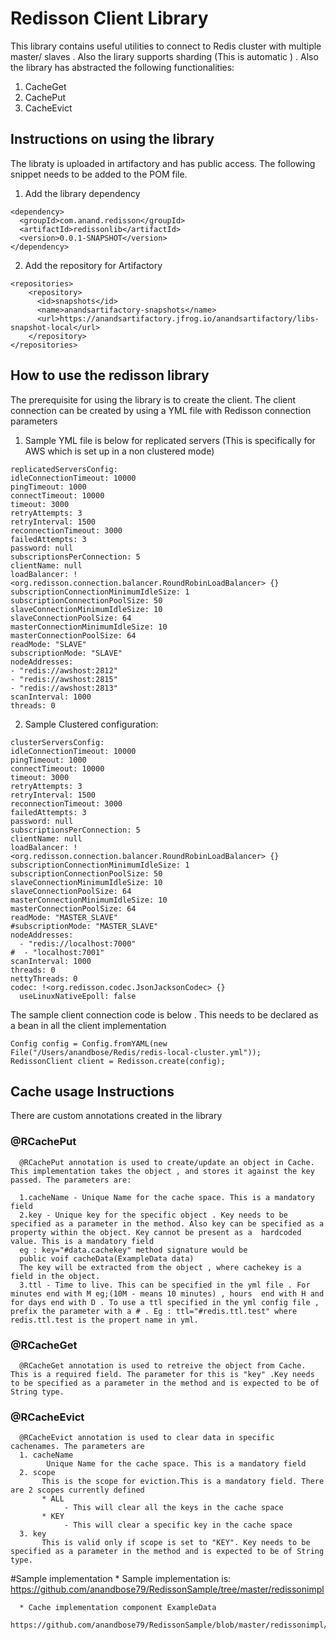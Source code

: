 # Redisson Client Library
   This library contains useful utilities to connect to Redis cluster with multiple master/ slaves . Also the lirary supports sharding (This is automatic ) . Also the library has abstracted the following functionalities:

   1. CacheGet
   2. CachePut
   3. CacheEvict

## Instructions on using the library

   The libraty is uploaded in artifactory and has public access. The following snippet needs to be added to the POM file.
   1. Add the library dependency
   ```
   <dependency>
     <groupId>com.anand.redisson</groupId>
     <artifactId>redissonlib</artifactId>
     <version>0.0.1-SNAPSHOT</version>
   </dependency>
   ```
   2. Add the repository for Artifactory
   ```
   <repositories>
       <repository>
         <id>snapshots</id>
         <name>anandsartifactory-snapshots</name>
         <url>https://anandsartifactory.jfrog.io/anandsartifactory/libs-snapshot-local</url>
       </repository>
   </repositories>
   ```
## How to use the redisson library

  The prerequisite for using the library is to create the client. The client connection can be created by using a YML file with Redisson connection parameters

  1. Sample YML file is below for replicated servers (This is specifically for AWS which is set up in a non clustered mode)

  ```
  replicatedServersConfig:
  idleConnectionTimeout: 10000
  pingTimeout: 1000
  connectTimeout: 10000
  timeout: 3000
  retryAttempts: 3
  retryInterval: 1500
  reconnectionTimeout: 3000
  failedAttempts: 3
  password: null
  subscriptionsPerConnection: 5
  clientName: null
  loadBalancer: !<org.redisson.connection.balancer.RoundRobinLoadBalancer> {}
  subscriptionConnectionMinimumIdleSize: 1
  subscriptionConnectionPoolSize: 50
  slaveConnectionMinimumIdleSize: 10
  slaveConnectionPoolSize: 64
  masterConnectionMinimumIdleSize: 10
  masterConnectionPoolSize: 64
  readMode: "SLAVE"
  subscriptionMode: "SLAVE"
  nodeAddresses:
  - "redis://awshost:2812"
  - "redis://awshost:2815"
  - "redis://awshost:2813"
  scanInterval: 1000
  threads: 0

  ```

  2. Sample Clustered configuration:
  ```
  clusterServersConfig:
  idleConnectionTimeout: 10000
  pingTimeout: 1000
  connectTimeout: 10000
  timeout: 3000
  retryAttempts: 3
  retryInterval: 1500
  reconnectionTimeout: 3000
  failedAttempts: 3
  password: null
  subscriptionsPerConnection: 5
  clientName: null
  loadBalancer: !<org.redisson.connection.balancer.RoundRobinLoadBalancer> {}
  subscriptionConnectionMinimumIdleSize: 1
  subscriptionConnectionPoolSize: 50
  slaveConnectionMinimumIdleSize: 10
  slaveConnectionPoolSize: 64
  masterConnectionMinimumIdleSize: 10
  masterConnectionPoolSize: 64
  readMode: "MASTER_SLAVE"
  #subscriptionMode: "MASTER_SLAVE"
  nodeAddresses:
    - "redis://localhost:7000"
  #  - "localhost:7001"
  scanInterval: 1000
  threads: 0
  nettyThreads: 0
  codec: !<org.redisson.codec.JsonJacksonCodec> {}
    useLinuxNativeEpoll: false
  ```
  The sample client connection code is below . This needs to be declared as a bean in all the client implementation

  ```
  Config config = Config.fromYAML(new File("/Users/anandbose/Redis/redis-local-cluster.yml"));
  RedissonClient client = Redisson.create(config);

  ```

## Cache usage Instructions
  There are custom annotations created in the library
### @RCachePut

      @RCachePut annotation is used to create/update an object in Cache. This implementation takes the object , and stores it against the key passed. The parameters are:

      1.cacheName - Unique Name for the cache space. This is a mandatory field
      2.key - Unique key for the specific object . Key needs to be specified as a parameter in the method. Also key can be specified as a property within the object. Key cannot be present as a  hardcoded value. This is a mandatory field
      eg : key="#data.cachekey" method signature would be
      public voif cacheData(ExampleData data)
      The key will be extracted from the object , where cachekey is a field in the object.
      3.ttl - Time to live. This can be specified in the yml file . For minutes end with M eg;(10M - means 10 minutes) , hours  end with H and for days end with D . To use a ttl specified in the yml config file , prefix the parameter with a # . Eg : ttl="#redis.ttl.test" where redis.ttl.test is the propert name in yml.
### @RCacheGet

      @RCacheGet annotation is used to retreive the object from Cache. This is a required field. The parameter for this is "key" .Key needs to be specified as a parameter in the method and is expected to be of String type.

### @RCacheEvict

      @RCacheEvict annotation is used to clear data in specific cachenames. The parameters are
      1. cacheName
            Unique Name for the cache space. This is a mandatory field
      2. scope
           This is the scope for eviction.This is a mandatory field. There are 2 scopes currently defined
           * ALL
                - This will clear all the keys in the cache space
           * KEY
                - This will clear a specific key in the cache space
      3. key
           This is valid only if scope is set to "KEY". Key needs to be specified as a parameter in the method and is expected to be of String type.
#Sample implementation
      * Sample implementation is:
        https://github.com/anandbose79/RedissonSample/tree/master/redissonimpl

      * Cache implementation component ExampleData
        https://github.com/anandbose79/RedissonSample/blob/master/redissonimpl/src/main/java/com/anand/test/clustertest/redisson/clusterdemo/repo/DataRepo.java
